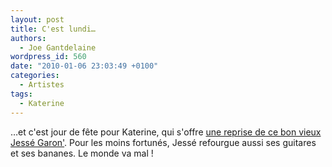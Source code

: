 ```yaml
---
layout: post
title: C'est lundi…
authors:
  - Joe Gantdelaine
wordpress_id: 560
date: "2010-01-06 23:03:49 +0100"
categories:
  - Artistes
tags:
  - Katerine
---
```


…et c'est jour de fête pour Katerine, qui s'offre
[une reprise de ce bon vieux Jessé Garon'](http://www.katerinefrancisetsespeintres.com/01.html).
Pour les moins fortunés, Jessé refourgue aussi ses guitares et ses bananes. Le
monde va mal !
